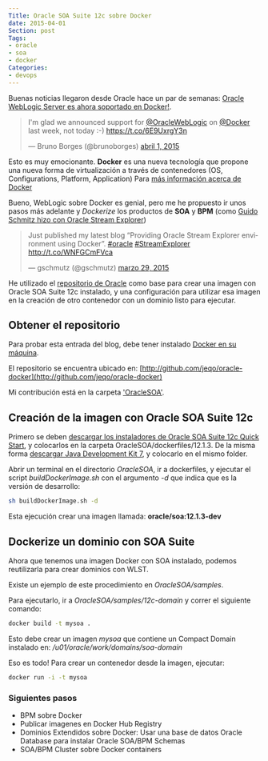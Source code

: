 ```yaml
---
Title: Oracle SOA Suite 12c sobre Docker
date: 2015-04-01
Section: post
Tags: 
- oracle
- soa
- docker
Categories: 
- devops
---
```


Buenas noticias llegaron desde Oracle hace un par de semanas: [Oracle WebLogic Server es ahora soportado en  Docker!](https://blogs.oracle.com/WebLogicServer/entry/oracle_weblogic_server_now_running).

<blockquote class="twitter-tweet" lang="es"><p>I&#39;m glad we announced support for <a href="https://twitter.com/OracleWebLogic">@OracleWebLogic</a> on <a href="https://twitter.com/docker">@Docker</a> last week, not today :-) <a href="https://t.co/6E9UxrgY3n">https://t.co/6E9UxrgY3n</a></p>&mdash; Bruno Borges  (@brunoborges) <a href="https://twitter.com/brunoborges/status/583252433343758336">abril 1, 2015</a></blockquote>
<script async src="//platform.twitter.com/widgets.js" charset="utf-8"></script>

Esto es muy emocionante. **Docker** es una nueva tecnología que propone una nueva forma de virtualización
a través de contenedores (OS, Configurations, Platform, Application) Para [más información acerca de Docker](https://www.docker.com/whatisdocker/)

Bueno, WebLogic sobre Docker es genial, pero me he propuesto ir unos pasos más adelante y *Dockerize* los
productos de **SOA** y **BPM**  (como [Guido Schmitz hizo con  Oracle Stream Explorer](https://guidoschmutz.wordpress.com/2015/03/29/installing-oracle-stream-explorer-in-a-docker-image/))

<blockquote class="twitter-tweet" lang="es"><p>Just published my latest blog “Providing Oracle Stream Explorer environment using Docker”. <a href="https://twitter.com/hashtag/oracle?src=hash">#oracle</a> <a href="https://twitter.com/hashtag/StreamExplorer?src=hash">#StreamExplorer</a> <a href="http://t.co/WNFGCmFVca">http://t.co/WNFGCmFVca</a></p>&mdash; gschmutz (@gschmutz) <a href="https://twitter.com/gschmutz/status/582232826772357120">marzo 29, 2015</a></blockquote>
<script async src="//platform.twitter.com/widgets.js" charset="utf-8"></script>

He utilizado el [repositorio de Oracle](http://github.com/oracle/docker) como base para crear una
imagen con Oracle SOA Suite 12c instalado, y una configuración para utilizar esa imagen en la
creación de otro contenedor con un dominio listo para ejecutar.

## Obtener el repositorio ##

Para probar esta entrada del blog, debe tener instalado [Docker en su máquina](https://docs.docker.com/).

El repositorio se encuentra ubicado en: [http://github.com/jeqo/oracle-docker](http://github.com/jeqo/oracle-docker)

Mi contribución está en la carpeta ['OracleSOA'](https://github.com/jeqo/oracle-docker/tree/master/OracleSOA).

## Creación de la imagen con Oracle SOA Suite 12c ##

Primero se deben [descargar los instaladores de Oracle SOA Suite 12c Quick Start](http://www.oracle.com/technetwork/middleware/soasuite/downloads/index.html),
y colocarlos en la carpeta OracleSOA/dockerfiles/12.1.3. De la misma forma
 [descargar Java Development Kit 7](http://www.oracle.com/technetwork/java/javase/downloads/jdk7-downloads-1880260.html),
 y colocarlo en el mismo folder.

Abrir un terminal en el directorio *OracleSOA*, ir a dockerfiles, y ejecutar el script *buildDockerImage.sh* con el argumento *-d* que indica que es la versión de desarrollo:

```bash
sh buildDockerImage.sh -d
```

Esta ejecución crear una imagen llamada: **oracle/soa:12.1.3-dev**

## Dockerize un dominio con SOA Suite ##

Ahora que tenemos una imagen Docker con SOA instalado, podemos reutilizarla para
crear dominios con WLST.

Existe un ejemplo de este procedimiento en *OracleSOA/samples*.

Para ejecutarlo, ir a *OracleSOA/samples/12c-domain* y correr el siguiente comando:

```bash
docker build -t mysoa .
```

Esto debe crear un imagen *mysoa* que contiene un Compact Domain instalado en: */u01/oracle/work/domains/soa-domain*

Eso es todo! Para crear un contenedor desde la imagen, ejecutar:

```bash
docker run -i -t mysoa
```

### Siguientes pasos ###

* BPM sobre Docker
* Publicar imagenes en Docker Hub Registry
* Dominios Extendidos sobre Docker: Usar una base de datos Oracle Database para instalar Oracle SOA/BPM Schemas
* SOA/BPM Cluster sobre Docker containers
